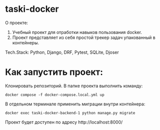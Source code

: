 # taski-docker
О проекте:
1. Учебный проект для отработки навыков пользования docker.
2. Проект представляет из себя простой трекер задач упакованный в контейнеры.

Tech.Stack: Python, Django, DRF, Pytest, SQLite, Djoser

# Как запустить проект:

Клонировать репозиторий. В папке проекта выполнить команду:

```
docker compose -f docker-compose.local.yml up
```
В отдельном терминале применить миграции внутри контейнера:
```
docker exec taski-docker-backend-1 python manage.py migrate
```
Проект будет доступен по адресу http://localhost:8000/

